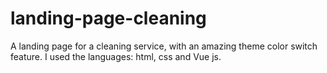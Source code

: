 # landing-page-cleaning
A landing page for a cleaning service, with an amazing theme color switch feature. I used the languages: html, css and Vue js.  
